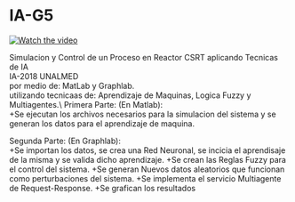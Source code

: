 # IA-G5
[![Watch the video](https://raw.github.com/GabLeRoux/WebMole/master/ressources/WebMole_Youtube_Video.png)](https://www.youtube.com/watch?v=J6RqQ9qDDeU)


Simulacion y Control de un Proceso en Reactor CSRT aplicando Tecnicas de IA\
IA-2018 UNALMED\
por medio de: MatLab y Graphlab.\
utilizando tecnicaas de: Aprendizaje de Maquinas,  Logica Fuzzy y Multiagentes.\\
Primera Parte: (En Matlab):\
  +Se ejecutan los archivos necesarios para la simulacion del sistema y se generan los datos para el aprendizaje de maquina.  
  
Segunda Parte: (En Graphlab):  
  +Se importan los datos, se crea una Red Neuronal, se incicia el aprendisaje de la misma y se valida dicho aprendizaje.
  +Se crean las Reglas Fuzzy para el control del sistema.
  +Se generan Nuevos datos aleatorios que funcionan como perturbaciones del sistema.
  +Se implementa el servicio Multiagente de Request-Response.
  +Se grafican los resultados 
